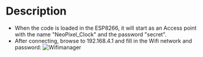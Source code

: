 # Description

- When the code is loaded in the ESP8266, it will start as an Access point with the name "NeoPixel_Clock" and the password "secret".
- After connecting, browse to 192.168.4.1 and fill in the Wifi network and password:
 ![Wifimanager](https://github.com/rvangelder11/NeoPixelRingClock/assets/90907092/7e2ea882-f7c3-4cc7-95b2-761eb8d3dc43)
